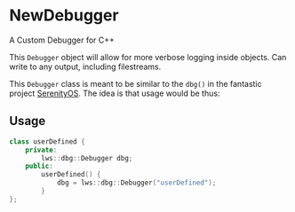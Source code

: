 # NewDebugger
A Custom Debugger for C++

This `Debugger` object will allow for more verbose logging inside objects. Can write to any output, including filestreams.

This `Debugger` class is meant to be similar to the `dbg()` in the fantastic project [SerenityOS](https://github.com/SerenityOS/serenity/). The idea is that usage would be thus:

## Usage

```c++
class userDefined {
    private:
        lws::dbg::Debugger dbg;
    public:
        userDefined() {
            dbg = lws::dbg::Debugger("userDefined");
        }
};